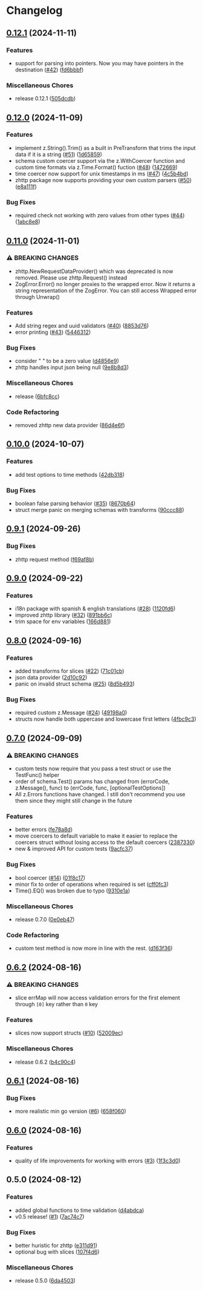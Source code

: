 # Changelog

## [0.12.1](https://github.com/Oudwins/zog/compare/v0.12.0...v0.12.1) (2024-11-11)


### Features

* support for parsing into pointers. Now you may have pointers in the destination ([#42](https://github.com/Oudwins/zog/issues/42)) ([fd6bbbf](https://github.com/Oudwins/zog/commit/fd6bbbf5f5afb7fbafdba066e43c6bf059f3d6b6))


### Miscellaneous Chores

* release 0.12.1 ([505dcdb](https://github.com/Oudwins/zog/commit/505dcdb181269042b27fad80ad350dfefa49961e))

## [0.12.0](https://github.com/Oudwins/zog/compare/v0.11.0...v0.12.0) (2024-11-09)


### Features

* implement z.String().Trim() as a built in PreTransform that trims the input data if it is a string ([#51](https://github.com/Oudwins/zog/issues/51)) ([1d65859](https://github.com/Oudwins/zog/commit/1d65859a9c906ad5905220d06b2b0e3c3d9c628d))
* schema custom coercer support via the z.WithCoercer function and custom time formats via z.Time.Format() fuction ([#48](https://github.com/Oudwins/zog/issues/48)) ([1472669](https://github.com/Oudwins/zog/commit/1472669a66b2928a18a923e794faa373821961cd))
* time coercer now support for unix timestamps in ms  ([#47](https://github.com/Oudwins/zog/issues/47)) ([4c5b4bd](https://github.com/Oudwins/zog/commit/4c5b4bd56ac762325875c4adf0dbb9021e72fe00))
* zhttp package now supports providing your own custom parsers ([#50](https://github.com/Oudwins/zog/issues/50)) ([e8a111f](https://github.com/Oudwins/zog/commit/e8a111fdad679b19a9b01968eff846de777ad24a))


### Bug Fixes

* required check not working with zero values from other types ([#44](https://github.com/Oudwins/zog/issues/44)) ([1abc8e8](https://github.com/Oudwins/zog/commit/1abc8e853f631a2bd34f86279140344228740371))

## [0.11.0](https://github.com/Oudwins/zog/compare/v0.10.0...v0.11.0) (2024-11-01)


### ⚠ BREAKING CHANGES

* zhttp.NewRequestDataProvider() which was deprecated is now removed. Please use zhttp.Request() instead
* ZogError.Error() no longer proxies to the wrapped error. Now it returns a string representation of the ZogError. You can still access Wrapped error through Unwrap()

### Features

* Add string regex and uuid validators  ([#40](https://github.com/Oudwins/zog/issues/40)) ([8853d76](https://github.com/Oudwins/zog/commit/8853d76010adf109a9e912c306ee4811d3b62155))
* error printing ([#43](https://github.com/Oudwins/zog/issues/43)) ([5446312](https://github.com/Oudwins/zog/commit/54463121bb9425f20e2522b790629ac1894f5268))


### Bug Fixes

* consider "    " to be a zero value ([d4856e9](https://github.com/Oudwins/zog/commit/d4856e9bb0c973e7df3bb653111bc14a361b69df))
* zhttp handles input json being null ([9e8b8d3](https://github.com/Oudwins/zog/commit/9e8b8d3696d1c8fb505fcaf590b43c9f4150aa1d))


### Miscellaneous Chores

* release ([6bfc8cc](https://github.com/Oudwins/zog/commit/6bfc8cc22ea9cc76bd26e72dfa64dc5e639bd3a7))


### Code Refactoring

* removed zhttp new data provider ([86d4e6f](https://github.com/Oudwins/zog/commit/86d4e6f9c10654af11f1a7e4d0d1ba7ccddd5245))

## [0.10.0](https://github.com/Oudwins/zog/compare/v0.9.1...v0.10.0) (2024-10-07)


### Features

* add test options to time methods ([42db318](https://github.com/Oudwins/zog/commit/42db318598f4673b8369925d82ebc57b39dba0c5))


### Bug Fixes

* boolean false parsing behavior ([#35](https://github.com/Oudwins/zog/issues/35)) ([8670b64](https://github.com/Oudwins/zog/commit/8670b641d53724bed570a89c2c60da8dd1645b13))
* struct merge panic on merging schemas with transforms ([90ccc88](https://github.com/Oudwins/zog/commit/90ccc885cc4579dcf80bcce3743e0d4992b22d14))

## [0.9.1](https://github.com/Oudwins/zog/compare/v0.9.0...v0.9.1) (2024-09-26)


### Bug Fixes

* zhttp request method ([f69af8b](https://github.com/Oudwins/zog/commit/f69af8b09107236878388abda005966e8b16726c))

## [0.9.0](https://github.com/Oudwins/zog/compare/v0.8.0...v0.9.0) (2024-09-22)


### Features

* i18n package with spanish & english translations ([#28](https://github.com/Oudwins/zog/issues/28)) ([1120fd6](https://github.com/Oudwins/zog/commit/1120fd68759696f1ef9113757af2b5448fa10448))
* improved zhttp library ([#32](https://github.com/Oudwins/zog/issues/32)) ([891bb6c](https://github.com/Oudwins/zog/commit/891bb6c4c50896094c6c370832486b0862d1172a))
* trim space for env variables ([166d881](https://github.com/Oudwins/zog/commit/166d8812e429ea8648a9272006d29290fb227733))

## [0.8.0](https://github.com/Oudwins/zog/compare/v0.7.0...v0.8.0) (2024-09-16)


### Features

* added transforms for slices ([#22](https://github.com/Oudwins/zog/issues/22)) ([71c01cb](https://github.com/Oudwins/zog/commit/71c01cb0b97741f35b9ae1bdce8f4ac966881b41))
* json data provider ([2d10c92](https://github.com/Oudwins/zog/commit/2d10c92eeb4d273e11d2bd4ede8e1b1741e897c4))
* panic on invalid struct schema ([#25](https://github.com/Oudwins/zog/issues/25)) ([8d5b493](https://github.com/Oudwins/zog/commit/8d5b49329102d6db6e7fa949cb3228e7fe9ee72f))


### Bug Fixes

* required custom z.Message ([#24](https://github.com/Oudwins/zog/issues/24)) ([49198a0](https://github.com/Oudwins/zog/commit/49198a0b8d9678f76fd87b4328122a6392a902be))
* structs now handle both uppercase and lowercase first letters ([4fbc9c3](https://github.com/Oudwins/zog/commit/4fbc9c305cd3d91b224753d3ba76e7d7ba250b6b))

## [0.7.0](https://github.com/Oudwins/zog/compare/v0.6.2...v0.7.0) (2024-09-09)


### ⚠ BREAKING CHANGES

* custom tests now require that you pass a test struct or use the TestFunc() helper
* order of schema.Test() params has changed from (errorCode, z.Message(), func) to (errCode, func, [optionalTestOptions])
* All z.Errors functions have changed. I still don't recommend you use them since they might still change in the future

### Features

* better errors ([fe78a8d](https://github.com/Oudwins/zog/commit/fe78a8d072abf23f9c7d60d2b8560d2384dd899f))
* move coercers to default variable to make it easier to replace the coercers struct without losing access to the default coercers ([2387330](https://github.com/Oudwins/zog/commit/2387330e60306ed7767a90be155d7479df12e21c))
* new & improved API for custom tests ([9acfc37](https://github.com/Oudwins/zog/commit/9acfc378a530f651b2bcf2e7c4f344f4cbc2f8d2))


### Bug Fixes

* bool coercer ([#14](https://github.com/Oudwins/zog/issues/14)) ([01f8c17](https://github.com/Oudwins/zog/commit/01f8c17b38050604112f688006b259a60df6a58a))
* minor fix to order of operations when required is set ([cff0fc3](https://github.com/Oudwins/zog/commit/cff0fc3a87bbc2c574601fe81daddafb5f48a279))
* Time().EQ() was broken due to typo ([9310e1a](https://github.com/Oudwins/zog/commit/9310e1a5dab72fac18440921a84b3fa68d65e9b0))


### Miscellaneous Chores

* release 0.7.0 ([0e0eb47](https://github.com/Oudwins/zog/commit/0e0eb47d8094f7f84f9581630534d2e26838bef9))


### Code Refactoring

* custom test method is now more in line with the rest. ([d163f36](https://github.com/Oudwins/zog/commit/d163f369ba6310cf849d1271a214ad95082bd641))

## [0.6.2](https://github.com/Oudwins/zog/compare/v0.6.1...v0.6.2) (2024-08-16)


### ⚠ BREAKING CHANGES

* slice errMap will now access validation errors for the first element through `[0]` key rather than `0` key

### Features

* slices now support structs ([#10](https://github.com/Oudwins/zog/issues/10)) ([52009ec](https://github.com/Oudwins/zog/commit/52009ec080aeff39c4904d7550d43d7fc84e33cd))


### Miscellaneous Chores

* release 0.6.2 ([b4c90c4](https://github.com/Oudwins/zog/commit/b4c90c4f98f91dc0602932adf364263319af9358))

## [0.6.1](https://github.com/Oudwins/zog/compare/v0.6.0...v0.6.1) (2024-08-16)


### Bug Fixes

* more realistic min go version ([#6](https://github.com/Oudwins/zog/issues/6)) ([658f060](https://github.com/Oudwins/zog/commit/658f060a66189ec0f0172cef507ab5e628442ed4))

## [0.6.0](https://github.com/Oudwins/zog/compare/v0.5.0...v0.6.0) (2024-08-16)


### Features

* quality of life improvements for working with errors ([#3](https://github.com/Oudwins/zog/issues/3)) ([1f3c3d0](https://github.com/Oudwins/zog/commit/1f3c3d003934fc4c9af81e9adabc20bce4e0fc8a))

## 0.5.0 (2024-08-12)


### Features

* added global functions to time validation ([d4abdca](https://github.com/Oudwins/zog/commit/d4abdcad414febb1372cfe61756f331041a6fd63))
* v0.5 release! ([#1](https://github.com/Oudwins/zog/issues/1)) ([7ac74c7](https://github.com/Oudwins/zog/commit/7ac74c72f9b5f59b87c561ce50d377b765c9a082))


### Bug Fixes

* better huristic for zhttp ([e311d91](https://github.com/Oudwins/zog/commit/e311d91610b72a65fdb3516fbc90f309c796b353))
* optional bug with slices ([107f4d6](https://github.com/Oudwins/zog/commit/107f4d694426ac0be3e4bc94cfcfa8f4d79aabea))


### Miscellaneous Chores

* release 0.5.0 ([6da4503](https://github.com/Oudwins/zog/commit/6da4503889dff7d32b7cc99344ba28e2ebd0da1c))
